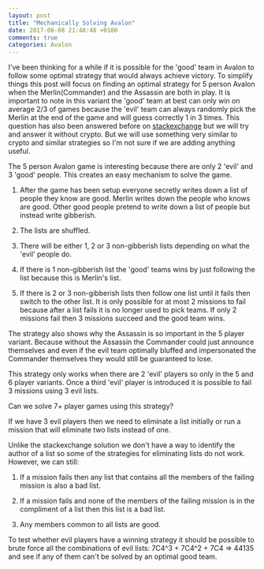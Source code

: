```yaml
---
layout: post
title: "Mechanically Solving Avalon"
date: 2017-08-08 21:48:48 +0100
comments: true
categories: Avalon
---
```


I've been thinking for a while if it is possible for the 'good' team in Avalon to follow some optimal strategy that would always achieve victory. To simplify things this post will focus on finding an optimal strategy for 5 person Avalon when the Merlin(Commander) and the Assassin are both in play. It is important to note in this variant the 'good' team at best can only win on average 2/3 of games because the 'evil' team can always randomly pick the Merlin at the end of the game and will guess correctly 1 in 3 times. This question has also been answered before on [stackexchange](https://boardgames.stackexchange.com/questions/20476/solution-to-avalon-board-game) but we will try and answer it without crypto. But we will use something very similar to crypto and similar strategies so I'm not sure if we are adding anything useful.

The 5 person Avalon game is interesting because there are only 2 'evil' and 3 'good' people. This creates an easy mechanism to solve the game.

1. After the game has been setup everyone secretly writes down a list of people they know are good. Merlin writes down the people who knows are good. Other good people pretend to write down a list of people but instead write gibberish. 

2. The lists are shuffled.

3. There will be either 1, 2 or 3 non-gibberish lists depending on what the 'evil' people do. 

4. If there is 1 non-gibberish list the 'good' teams wins by just following the list because this is Merlin's list.

5. If there is 2 or 3 non-gibberish lists then follow one list until it fails then switch to the other list. It is only possible for at most 2 missions to fail because after a list fails it is no longer used to pick teams. If only 2 missions fail then 3 missions succeed and the good team wins.

The strategy also shows why the Assassin is so important in the 5 player variant. Because without the Assassin the Commander could just announce themselves and even if the evil team optimally bluffed and impersonated the Commander themselves they would still be guaranteed to lose.

This strategy only works when there are 2 'evil' players so only in the 5 and 6 player variants. Once a third 'evil' player is introduced it is possible to fail 3 missions using 3 evil lists.

Can we solve 7+ player games using this strategy? 

If we have 3 evil players then we need to eliminate a list initially or run a mission that will eliminate two lists instead of one.

Unlike the stackexchange solution we don't have a way to identify the author of a list so some of the strategies for eliminating lists do not work. However, we can still:

1. If a mission fails then any list that contains all the members of the failing mission is also a bad list.

2. If a mission fails and none of the members of the failing mission is in the compliment of a list then this list is a bad list.

3. Any members common to all lists are good.

To test whether evil players have a winning strategy it should be possible to brute force all the combinations of evil lists: 7C4^3 + 7C4^2 + 7C4 => 44135 and see if any of them can't be solved by an optimal good team.

